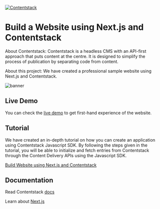 [![Contentstack](https://camo.githubusercontent.com/d24f513afa94a4a762533d54a0f590300dbd0413/68747470733a2f2f7777772e636f6e74656e74737461636b2e636f6d2f646f63732f7374617469632f696d616765732f636f6e74656e74737461636b2e706e67)](https://www.contentstack.com/)

# Build a Website using Next.js and Contentstack

About Contentstack: Contentstack is a headless CMS with an API-first approach that puts content at the centre. It is designed to simplify the process of publication by separating code from content.

About this project: We have created a professional sample website using Next.js and Contentstack.

![banner](https://user-images.githubusercontent.com/41462986/105142767-fb695f00-5b20-11eb-9766-4ea943e0b568.png "banner.png")



## Live Demo

You can check the [live demo](https://nextjs-ecommerce-template.vercel.app/) to get first-hand experience of the website.


## Tutorial

We have created an in-depth tutorial on how you can create an application using Contentstack Javascript SDK. By following the steps given in the tutorial, you will be able to initialize and fetch entries from Contentstack through the Content Delivery APIs using the Javascript SDK.

[Build Website using Next.js and Contentstack](https://www.contentstack.com/docs/example-apps/build-a-website-using-next-js-and-contentstack)


## Documentation

Read Contentstack [docs](https://www.contentstack.com/docs/)

Learn about [Next.js](https://learnnextjs.com/)
